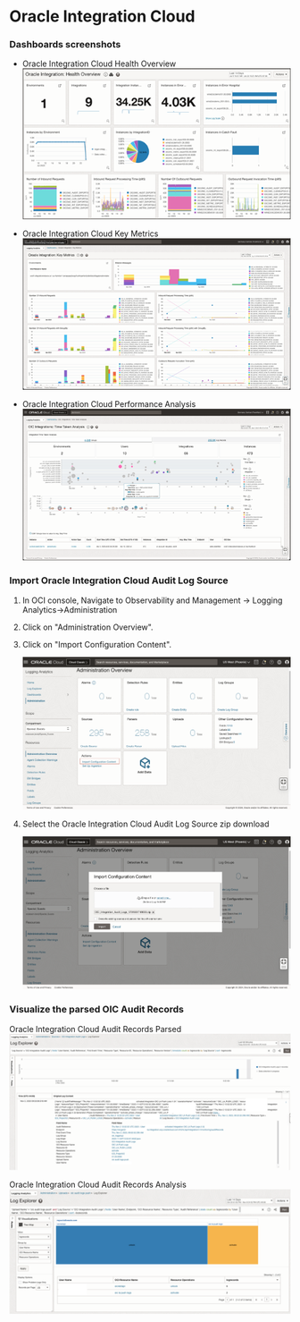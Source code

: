 # Oracle Integration Cloud

### Dashboards screenshots

* Oracle Integration Cloud Health Overview
![Oracle Integration Cloud Health Overview](images/oci_la_oic_ootb_health_overview.png)

* Oracle Integration Cloud Key Metrics
![Oracle Integration Cloud Key Metrics](images/oci_la_oic_ootb_key_metrics.png)

* Oracle Integration Cloud Performance Analysis
![Oracle Integration Cloud Performance Analysis](images/oci_la_oic_ootb_performance_analysis.png)

### Import Oracle Integration Cloud Audit Log Source

1.	In OCI console, Navigate to Observability and Management -> Logging Analytics->Administration
2.	Click on "Administration Overview". 
3.  Click on "Import Configuration Content".

    ![Oracle Integration Cloud Audit Log Source](images/oic_la_import_log_source.png)

4.  Select the Oracle Integration Cloud Audit Log Source zip download

    ![Oracle Integration Cloud Audit Log Source](images/oic_la_import_log_source_2.png)

### Visualize the parsed OIC Audit Records

Oracle Integration Cloud Audit Records Parsed
![Oracle Integration Cloud Audit Records Parsed](images/oic_auditlog_la_parsed.png)

Oracle Integration Cloud Audit Records Analysis
![Oracle Integration Cloud Audit Records Analysis](images/oic_auditlog_la_dashboard.png)